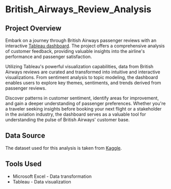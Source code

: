 # British_Airways_Review_Analysis

## Project Overview

Embark on a journey through British Airways passenger reviews with an interactive [Tableau dashboard](https://public.tableau.com/views/BritishAirwaysReview_17084449889350/Dashboard1?:language=en-US&:sid=&:display_count=n&:origin=viz_share_link). The project offers a comprehensive analysis of customer feedback, providing valuable insights into the airline's performance and passenger satisfaction.

Utilizing Tableau's powerful visualization capabilities, data from British Airways reviews are curated and transformed into intuitive and interactive visualizations. From sentiment analysis to topic modeling, the dashboard enables users to explore key themes, sentiments, and trends derived from passenger reviews.

Discover patterns in customer sentiment, identify areas for improvement, and gain a deeper understanding of passenger preferences. Whether you're a traveler seeking insights before booking your next flight or a stakeholder in the aviation industry, the dashboard serves as a valuable tool for understanding the pulse of British Airways' customer base.

## Data Source

The dataset used for this analysis is taken from [Kaggle](https://www.kaggle.com/datasets/dharun4772/british-airline-review-dataset).

## Tools Used

- Microsoft Excel - Data transformation
- Tableau - Data visualization

